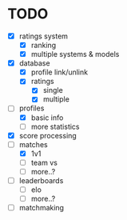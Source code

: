 # TODO

- [x] ratings system
  - [x] ranking
  - [x] multiple systems & models
- [x] database
  - [x] profile link/unlink
  - [x] ratings
    - [x] single
    - [x] multiple
- [ ] profiles
  - [x] basic info
  - [ ] more statistics
- [x] score processing
- [ ] matches
  - [x] 1v1
  - [ ] team vs
  - [ ] more..?
- [ ] leaderboards
  - [ ] elo
  - [ ] more..?
- [ ] matchmaking
